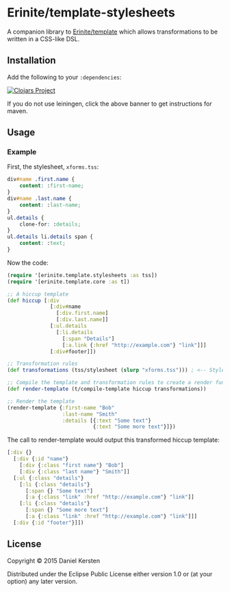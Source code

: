 # Erinite/template-stylesheets

A companion library to [Erinite/template](https://github.com/Erinite/template)
which allows transformations to be written in a CSS-like DSL.

## Installation

Add the following to your `:dependencies`:

[![Clojars Project](http://clojars.org/erinite/template-stylesheet/latest-version.svg)](http://clojars.org/erinite/template)

If you do not use leiningen, click the above banner to get instructions for
maven.

## Usage

### Example

First, the stylesheet, `xforms.tss`:

```css
div#name .first.name {
    content: :first-name;
}
div#name .last.name {
    content: :last-name;
}
ul.details {
    clone-for: :details;
}
ul.details li.details span {
    content: :text;
}
```

Now the code:

```clj
(require '[erinite.template.stylesheets :as tss])
(require '[erinite.template.core :as t])

;; A hiccup template
(def hiccup [:div
              [:div#name
                [:div.first.name] 
                [:div.last.name]]
              [:ul.details
                [:li.details
                  [:span "Details"]
                  [:a.link {:href "http://example.com"} "link"]]]
              [:div#footer]])

;; Transformation rules
(def transformations (tss/stylesheet (slurp "xforms.tss"))) ; <-- Stylesheet used here!

;; Compile the template and transformation rules to create a render function
(def render-template (t/compile-template hiccup transformations))

;; Render the template
(render-template {:first-name "Bob"
                  :last-name "Smith"
                  :details [{:text "Some text"}
                            {:text "Some more text"}]})

```

The call to render-template would output this transformed hiccup template:

```clj
[:div {}
  [:div {:id "name"}
    [:div {:class "first name"} "Bob"]
    [:div {:class "last name"} "Smith"]]
  [:ul {:class "details"}
    [:li {:class "details"}
      [:span {} "Some text"]
      [:a {:class "link" :href "http://example.com"} "link"]] 
    [:li {:class "details"}
      [:span {} "Some more text"]
      [:a {:class "link" :href "http://example.com"} "link"]]]
  [:div {:id "footer"}]])
```


## License

Copyright © 2015 Daniel Kersten

Distributed under the Eclipse Public License either version 1.0 or (at
your option) any later version.
